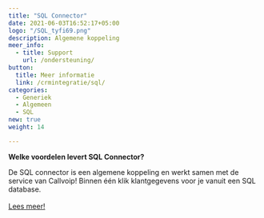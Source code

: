 ```yaml
---
title: "SQL Connector"
date: 2021-06-03T16:52:17+05:00
logo: "/SQL_tyfi69.png"
description: Algemene koppeling
meer_info:
  - title: Support
    url: /ondersteuning/
button:
  title: Meer informatie
  link: /crmintegratie/sql/
categories:
  - Generiek
  - Algemeen
  - SQL
new: true
weight: 14

---
```


**Welke voordelen levert SQL Connector?**

De SQL connector is een algemene koppeling en werkt samen met de service van Callvoip! Binnen één klik klantgegevens voor je vanuit een SQL database.<br><br><a href="/crmintegratie/sql/" class="button">Lees meer!</a>
